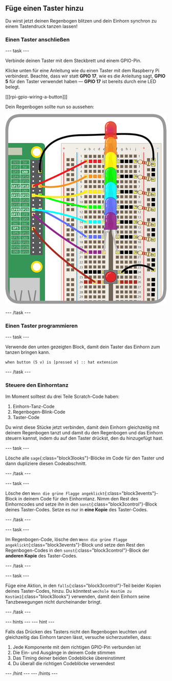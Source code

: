## Füge einen Taster hinzu

Du wirst jetzt deinen Regenbogen blitzen und dein Einhorn synchron zu einem Tastendruck tanzen lassen!

### Einen Taster anschließen

--- task --- 

Verbinde deinen Taster mit dem Steckbrett und einem GPIO-Pin.

Klicke unten für eine Anleitung wie du einen Taster mit dem Raspberry Pi verbindest. Beachte, dass wir statt **GPIO 17**, wie es die Anleitung sagt, **GPIO 5** für den Taster verwendet haben — **GPIO 17** ist bereits durch eine LED belegt.

[[[rpi-gpio-wiring-a-button]]]

Dein Regenbogen sollte nun so aussehen:

![Regenbogen mit Knopf](images/rainbowbutton.png) 

--- /task ---

### Einen Taster programmieren

--- task --- 

Verwende den unten gezeigten Block, damit dein Taster das Einhorn zum tanzen bringen kann.

```blocks3
when button (5 v) is [pressed v] :: hat extension
```

--- /task ---

### Steuere den Einhorntanz

Im Moment solltest du drei Teile Scratch-Code haben:

1. Einhorn-Tanz-Code
2. Regenbogen-Blink-Code
3. Taster-Code

Du wirst diese Stücke jetzt verbinden, damit dein Einhorn gleichzeitig mit deinem Regenbogen tanzt und damit du den Regenbogen und das Einhorn steuern kannst, indem du auf den Taster drückst, den du hinzugefügt hast.

--- task --- 

Lösche alle `sage`{:class="block3looks"}-Blöcke im Code für den Taster und dann dupliziere diesen Codeabschnitt. 

--- /task ---

--- task --- 

Lösche den `Wenn die grüne Flagge angeklickt`{:class="block3events"}-Block in deinem Code für den Einhorntanz. Nimm den Rest des Einhorncodes und setze ihn in den `sonst`{:class="block3control"}-Block deines Taster-Codes. Setze es nur in **eine Kopie** des Taster-Codes. 

--- /task ---

--- task --- 

Im Regenbogen-Code, lösche den `Wenn die grüne Flagge angeklickt`{:class="block3events"}-Block und setze den Rest den Regenbogen-Codes in den `sonst`{:class="block3control"}-Block der **anderen Kopie** des Taster-Codes. 

--- /task ---

--- task --- 

Füge eine Aktion, in den `falls`{:class="block3control"}-Teil beider Kopien deines Taster-Codes, hinzu. Du könntest `wechsle Kostüm zu Kostüm1`{:class="block3looks"} verwenden, damit dein Einhorn seine Tanzbewegungen nicht durcheinander bringt. 

--- /task ---

--- hints --- 
--- hint --- 

Falls das Drücken des Tasters nicht den Regenbogen leuchten und gleichzeitig das Einhorn tanzen lässt, versuche sicherzustellen, dass:

1. Jede Komponente mit dem richtigen GPIO-Pin verbunden ist
2. Die Ein- und Ausgänge in deinem Code stimmen
3. Das Timing deiner beiden Codeblöcke übereinstimmt
4. Du überall die richtigen Codeblöcke verwendest 

--- /hint --- 
--- /hints ---